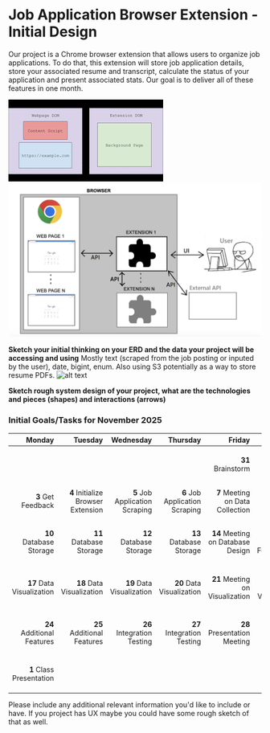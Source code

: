 # Job Application Browser Extension - Initial Design

Our project is a Chrome browser extension that allows users to organize job applications. To do that, this extension will store job application details, store your associated resume and transcript, calculate the status of your application and present associated stats. Our goal is to deliver all of these features in one month.

![alt text](image.png)
![alt text](image-1.png)

**Sketch your initial thinking on your ERD and the data your project will be accessing and using**
Mostly text (scraped from the job posting or inputed by the user), date, bigint, enum. Also using S3 potentially as a way to store resume PDFs.
![alt text](initalERD.png)

**Sketch rough system design of your project, what are the technologies and pieces (shapes) and interactions (arrows)**

### Initial Goals/Tasks for November 2025

| Monday    | Tuesday   | Wednesday | Thursday  | Friday    | Saturday  | Sunday    |
|----------:|----------:|----------:|----------:|----------:|----------:|----------:|
|           |           |           |           | **31** Brainstorm | **1** Initial Design | **2** Keep Sabbath Day Holy |
| **3** Get Feedback | **4** Initialize Browser Extension | **5** Job Application Scraping | **6** Job Application Scraping | **7** Meeting on Data Collection| **8** Test Data Collection  | **9** Keep Sabbath Day Holy |
| **10** Database Storage | **11** Database Storage | **12** Database Storage | **13** Database Storage | **14** Meeting on Database Design| **15** Test Database Functionality | **16** Keep Sabbath Day Holy |
| **17** Data Visualization | **18** Data Visualization | **19** Data Visualization | **20** Data Visualization | **21** Meeting on Visualization| **22** Test Proper Visualization | **23** Keep Sabbath Day Holy |
| **24** Additional Features | **25** Additional Features | **26** Integration Testing | **27** Integration Testing | **28** Presentation Meeting | **29** Final Testing | **30** Keep Sabbath Day Holy |
| **1** Class Presentation |  |  |  |  |  | **7** Keep Sabbath Day Holy |


Please include any additional relevant information you'd like to include or have. If you project has UX maybe you could have some rough sketch of that as well.
